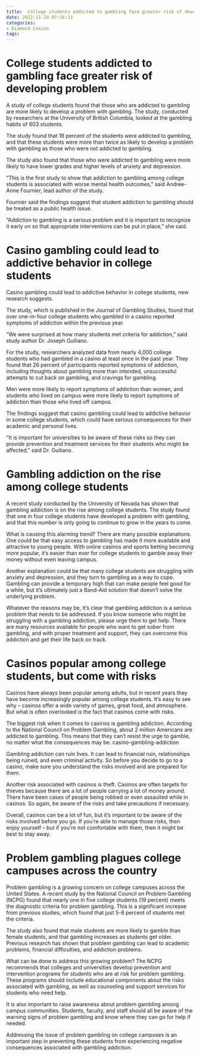 ```yaml
---
title:  College students addicted to gambling face greater risk of developing problem
date: 2022-11-29 07:16:13
categories:
- Diamond Casino
tags:
---
```



#   College students addicted to gambling face greater risk of developing problem

A study of college students found that those who are addicted to gambling are more likely to develop a problem with gambling. The study, conducted by researchers at the University of British Columbia, looked at the gambling habits of 603 students.

The study found that 18 percent of the students were addicted to gambling, and that these students were more than twice as likely to develop a problem with gambling as those who were not addicted to gambling.

The study also found that those who were addicted to gambling were more likely to have lower grades and higher levels of anxiety and depression.

“This is the first study to show that addiction to gambling among college students is associated with worse mental health outcomes,” said Andree-Anne Fournier, lead author of the study.

Fournier said the findings suggest that student addiction to gambling should be treated as a public health issue.

“Addiction to gambling is a serious problem and it is important to recognize it early on so that appropriate interventions can be put in place,” she said.

#   Casino gambling could lead to addictive behavior in college students

Casino gambling could lead to addictive behavior in college students, new research suggests.

The study, which is published in the Journal of Gambling Studies, found that over one-in-four college students who gambled in a casino reported symptoms of addiction within the previous year.

“We were surprised at how many students met criteria for addiction,” said study author Dr. Joseph Guiliano.

For the study, researchers analyzed data from nearly 4,000 college students who had gambled in a casino at least once in the past year. They found that 26 percent of participants reported symptoms of addiction, including thoughts about gambling more than intended, unsuccessful attempts to cut back on gambling, and cravings for gambling.

Men were more likely to report symptoms of addiction than women, and students who lived on campus were more likely to report symptoms of addiction than those who lived off campus.

The findings suggest that casino gambling could lead to addictive behavior in some college students, which could have serious consequences for their academic and personal lives.

“It is important for universities to be aware of these risks so they can provide prevention and treatment services for their students who might be affected,” said Dr. Guiliano.

#   Gambling addiction on the rise among college students

A recent study conducted by the University of Nevada has shown that gambling addiction is on the rise among college students. The study found that one in four college students have developed a problem with gambling, and that this number is only going to continue to grow in the years to come.

What is causing this alarming trend? There are many possible explanations. One could be that easy access to gambling has made it more available and attractive to young people. With online casinos and sports betting becoming more popular, it’s easier than ever for college students to gamble away their money without even leaving campus.

Another explanation could be that many college students are struggling with anxiety and depression, and they turn to gambling as a way to cope. Gambling can provide a temporary high that can make people feel good for a while, but it’s ultimately just a Band-Aid solution that doesn’t solve the underlying problem.

Whatever the reasons may be, it’s clear that gambling addiction is a serious problem that needs to be addressed. If you know someone who might be struggling with a gambling addiction, please urge them to get help. There are many resources available for people who want to get sober from gambling, and with proper treatment and support, they can overcome this addiction and get their life back on track.

#  Casinos popular among college students, but come with risks

Casinos have always been popular among adults, but in recent years they have become increasingly popular among college students. It’s easy to see why – casinos offer a wide variety of games, great food, and atmosphere. But what is often overlooked is the fact that casinos come with risks.

The biggest risk when it comes to casinos is gambling addiction. According to the National Council on Problem Gambling, about 2 million Americans are addicted to gambling. This means that they can’t resist the urge to gamble, no matter what the consequences may be. casino-gambling-addiction

Gambling addiction can ruin lives. It can lead to financial ruin, relationships being ruined, and even criminal activity. So before you decide to go to a casino, make sure you understand the risks involved and are prepared for them.

Another risk associated with casinos is theft. Casinos are often targets for thieves because there are a lot of people carrying a lot of money around. There have been cases of people being robbed or even assaulted while in casinos. So again, be aware of the risks and take precautions if necessary.

Overall, casinos can be a lot of fun, but it’s important to be aware of the risks involved before you go. If you’re able to manage those risks, then enjoy yourself – but if you’re not comfortable with them, then it might be best to stay away.

#  Problem gambling plagues college campuses across the country

Problem gambling is a growing concern on college campuses across the United States. A recent study by the National Council on Problem Gambling (NCPG) found that nearly one in five college students (19 percent) meets the diagnostic criteria for problem gambling. This is a significant increase from previous studies, which found that just 5-8 percent of students met the criteria.

The study also found that male students are more likely to gamble than female students, and that gambling increases as students get older. Previous research has shown that problem gambling can lead to academic problems, financial difficulties, and addiction problems.

What can be done to address this growing problem? The NCPG recommends that colleges and universities develop prevention and intervention programs for students who are at risk for problem gambling. These programs should include educational components about the risks associated with gambling, as well as counseling and support services for students who need help.

It is also important to raise awareness about problem gambling among campus communities. Students, faculty, and staff should all be aware of the warning signs of problem gambling and know where they can go for help if needed.

Addressing the issue of problem gambling on college campuses is an important step in preventing these students from experiencing negative consequences associated with gambling addiction.